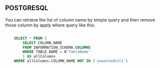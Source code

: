 ## POSTGRESQL

You can retrieve the list of column name by simple query and then remove those column by apply where query like this.

```sql

    SELECT * FROM (
        SELECT COLUMN_NAME
        FROM INFORMATION_SCHEMA.COLUMNS
        WHERE TABLE_NAME = N'TableName'
        ) AS allColumns
    WHERE allColumns.COLUMN_NAME NOT IN ('unwantedCol1')
```